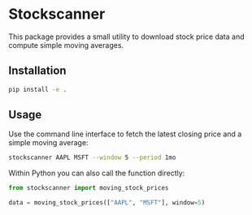 # Stockscanner

This package provides a small utility to download stock price data and
compute simple moving averages.

## Installation

```bash
pip install -e .
```

## Usage

Use the command line interface to fetch the latest closing price and a
simple moving average:

```bash
stockscanner AAPL MSFT --window 5 --period 1mo
```

Within Python you can also call the function directly:

```python
from stockscanner import moving_stock_prices

data = moving_stock_prices(["AAPL", "MSFT"], window=5)
```
